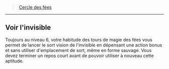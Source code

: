 ﻿---
!GenericItem
Name: Voir l'invisible
Id: druid_fairies_hd.md#voir-linvisible
ParentLink: druid_fairies_hd.md#cercle-des-fées
ParentName: Cercle des fées
NameLevel: 2
Attributes: {}
---
> [Cercle des fées](hd_druid_fairies.md)

---

## Voir l'invisible

Toujours au niveau 6, votre habitude des tours de magie des fées vous permet de lancer le sort vision de l'invisible en dépensant une action bonus et sans utiliser d'emplacement de sort, même en forme sauvage. Vous devez terminer un repos court avant de pouvoir utiliser à nouveau cette aptitude.

